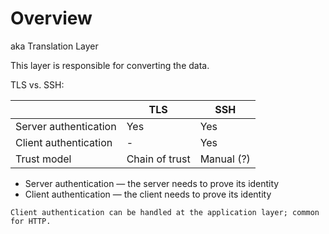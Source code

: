 # Overview

aka Translation Layer

This layer is responsible for converting the data.

TLS vs. SSH:

|   | TLS | SSH |
| - | --- | --- |
| Server authentication | Yes | Yes |
| Client authentication | - | Yes |
| Trust model | Chain of trust | Manual (?) |

* Server authentication — the server needs to prove its identity
* Client authentication — the client needs to prove its identity

~~~admonish question title="Why no client authentication at TLS?"
Client authentication can be handled at the application layer; common for HTTP.
~~~

